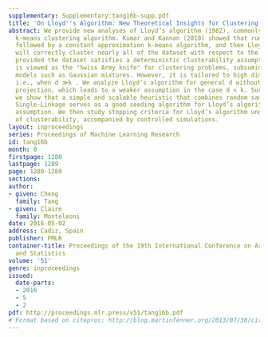 ```yaml
---
supplementary: Supplementary:tang16b-supp.pdf
title: 'On Lloyd''s Algorithm: New Theoretical Insights for Clustering in Practice'
abstract: We provide new analyses of Lloyd’s algorithm (1982), commonly known as the
  k-means clustering algorithm. Kumar and Kannan (2010) showed that running k-SVD
  followed by a constant approximation k-means algorithm, and then Lloyd’s algorithm,
  will correctly cluster nearly all of the dataset with respect to the optimal clustering,
  provided the dataset satisfies a deterministic clusterability assumption. This method
  is viewed as the "Swiss Army knife" for clustering problems, subsuming popular generative
  models such as Gaussian mixtures. However, it is tailored to high dimensional data,
  i.e., when d ≫k . We analyze Lloyd’s algorithm for general d without using the spectral
  projection, which leads to a weaker assumption in the case d < k. Surprisingly,
  we show that a simple and scalable heuristic that combines random sampling with
  Single-Linkage serves as a good seeding algorithm for Lloyd’s algorithm under this
  assumption. We then study stopping criteria for Lloyd’s algorithm under the lens
  of clusterability, accompanied by controlled simulations.
layout: inproceedings
series: Proceedings of Machine Learning Research
id: tang16b
month: 0
firstpage: 1280
lastpage: 1289
page: 1280-1289
sections: 
author:
- given: Cheng
  family: Tang
- given: Claire
  family: Monteleoni
date: 2016-05-02
address: Cadiz, Spain
publisher: PMLR
container-title: Proceedings of the 19th International Conference on Artificial Intelligence
  and Statistics
volume: '51'
genre: inproceedings
issued:
  date-parts:
  - 2016
  - 5
  - 2
pdf: http://proceedings.mlr.press/v51/tang16b.pdf
# Format based on citeproc: http://blog.martinfenner.org/2013/07/30/citeproc-yaml-for-bibliographies/
---
```

